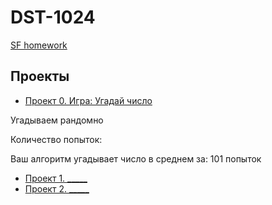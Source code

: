 # DST-1024
[SF homework](https://github.com/xsomxsomx/DST-1024)
## Проекты
* [Проект 0. Игра: Угадай число](https://github.com/xsomxsomx/DST-1024/tree/main/project_0)

Угадываем рандомно

Количество попыток: 

Ваш алгоритм угадывает число в среднем за: 101 попыток
* [Проект 1. _____](____)
* [Проект 2. _____](____)